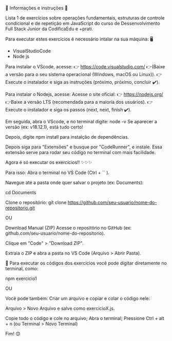 🌸 Informações e instruções 🌸

Lista 1 de exercícios sobre operações fundamentais, estruturas de controle condicional e de repetição em JavaScript do curso de Dessenvolvimento Full Stack Junior da CodificaEdu e +prati.

Para executar estes exercícios é necessário intalar na sua máquina: 🖥️
- VisualStudioCode
- Node js

Para instalar o VScode, acesse:
👉 https://code.visualstudio.com/
👉(Baixe a versão para o seu sistema operacional (Windows, macOS ou Linux)).
👉Execute o instalador e siga as instruções (próximo, próximo, concluir ✔️).

Para instalar o Nodejs, acesse:
Acesse o site oficial:
👉 https://nodejs.org/
👉Baixe a versão LTS (recomendada para a maioria dos usuários).
👉Execute o instalador e siga os passos (next, next, finish ✔️).

Em seguida, abra o VScode, e no terminal digite: 
node -v
Se aparecer a versão (ex: v18.12.1), está tudo certo! 

Depois, digite 
npm install
para instalção de dependências. 

Depois siga para "Extensões" e busque por "CodeRunner", e instale. 
Essa extensão serve para rodar seu código no terminal com mais facilidade. 

Agora é só executar os exercícios!! ✨✨✨

Para isso: 
Abra o terminal no VS Code (Ctrl + `` ).

Navegue até a pasta onde quer salvar o projeto (ex: Documents):

cd Documents

Clone o repositório:
git clone https://github.com/seu-usuario/nome-do-repositorio.git

OU

Download Manual (ZIP)
Acesse o repositório no GitHub (ex: github.com/seu-usuario/nome-do-repositorio).

Clique em "Code" > "Download ZIP".

Extraia o ZIP e abra a pasta no VS Code (Arquivo > Abrir Pasta). 

📌 Para executar os códigos dos exercícios você pode digitar diretamente no terminal, como:

npm exercicio1

OU

Você pode também:
Criar um arquivo e copiar e colar o código nele: 

 Arquivo > Novo Arquivo e salve como exercicioX.js.

Copie todo o código e cole no arquivo;
Abra o terminal;
Pressione Ctrl + alt + n (ou Terminal > Novo Terminal)


Fim! 😊




